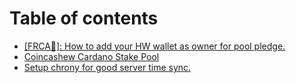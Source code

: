 # Table of contents

* [\[FRCA🍁\]: How to add your HW wallet as owner for pool pledge.](README.md)
* [Coincashew Cardano Stake Pool](https://www.coincashew.com/coins/overview-ada/guide-how-to-build-a-haskell-stakepool-node)
* [Setup chrony for good server time sync.](how-to-setup-chrony.md)

